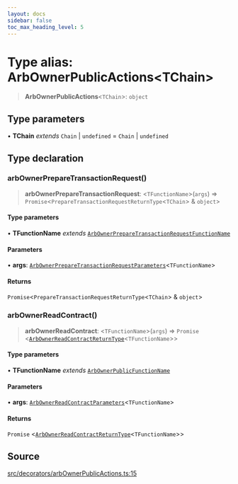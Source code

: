 ```yaml
---
layout: docs
sidebar: false
toc_max_heading_level: 5
---
```


# Type alias: ArbOwnerPublicActions\<TChain\>

> **ArbOwnerPublicActions**\<`TChain`\>: `object`

## Type parameters

• **TChain** *extends* `Chain` \| `undefined` = `Chain` \| `undefined`

## Type declaration

### arbOwnerPrepareTransactionRequest()

> **arbOwnerPrepareTransactionRequest**: \<`TFunctionName`\>(`args`) => `Promise`\<`PrepareTransactionRequestReturnType`\<`TChain`\> & `object`\>

#### Type parameters

• **TFunctionName** *extends* [`ArbOwnerPrepareTransactionRequestFunctionName`](../../../arbOwnerPrepareTransactionRequest/type-aliases/ArbOwnerPrepareTransactionRequestFunctionName.md)

#### Parameters

• **args**: [`ArbOwnerPrepareTransactionRequestParameters`](../../../arbOwnerPrepareTransactionRequest/type-aliases/ArbOwnerPrepareTransactionRequestParameters.md)\<`TFunctionName`\>

#### Returns

`Promise`\<`PrepareTransactionRequestReturnType`\<`TChain`\> & `object`\>

### arbOwnerReadContract()

> **arbOwnerReadContract**: \<`TFunctionName`\>(`args`) => `Promise` \<[`ArbOwnerReadContractReturnType`](../../../arbOwnerReadContract/type-aliases/ArbOwnerReadContractReturnType.md)\<`TFunctionName`\>\>

#### Type parameters

• **TFunctionName** *extends* [`ArbOwnerPublicFunctionName`](../../../arbOwnerReadContract/type-aliases/ArbOwnerPublicFunctionName.md)

#### Parameters

• **args**: [`ArbOwnerReadContractParameters`](../../../arbOwnerReadContract/type-aliases/ArbOwnerReadContractParameters.md)\<`TFunctionName`\>

#### Returns

`Promise` \<[`ArbOwnerReadContractReturnType`](../../../arbOwnerReadContract/type-aliases/ArbOwnerReadContractReturnType.md)\<`TFunctionName`\>\>

## Source

[src/decorators/arbOwnerPublicActions.ts:15](https://github.com/anegg0/arbitrum-orbit-sdk/blob/b24cbe9cd68eb30d18566196d2c909bd4086db10/src/decorators/arbOwnerPublicActions.ts#L15)
